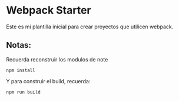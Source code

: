 # Webpack Starter

Este es mi plantilla inicial para crear proyectos que utilicen webpack.

## Notas:
Recuerda reconstruir los modulos de note
```
npm install
```

Y para construir el build, recuerda:
```
npm run build 
```